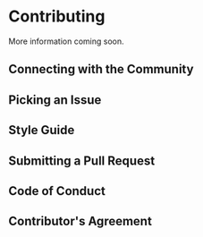 # Contributing

More information coming soon.

## Connecting with the Community

## Picking an Issue

## Style Guide

## Submitting a Pull Request

## Code of Conduct

## Contributor's Agreement

